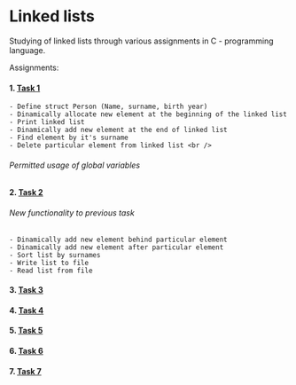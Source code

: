 # Linked lists

Studying of linked lists through various assignments in C - programming language.

Assignments:
#### 1. [Task 1](Task_1/Task_1.c)
    - Define struct Person (Name, surname, birth year)
    - Dinamically allocate new element at the beginning of the linked list
    - Print linked list
    - Dinamically add new element at the end of linked list
    - Find element by it's surname
    - Delete particular element from linked list <br />
###### *Permitted usage of global variables*

#### 2. [Task 2](task_2/task_2.c)
###### *New functionality to previous task*
    - Dinamically add new element behind particular element
    - Dinamically add new element after particular element
    - Sort list by surnames
    - Write list to file
    - Read list from file

#### 3. [Task 3](task_3/README.md)
#### 4. [Task 4](task_4/README.md)
#### 5. [Task 5](task_5/README.md)
#### 6. [Task 6](taks_6/README.md)
#### 7. [Task 7](task_7/README.md)
